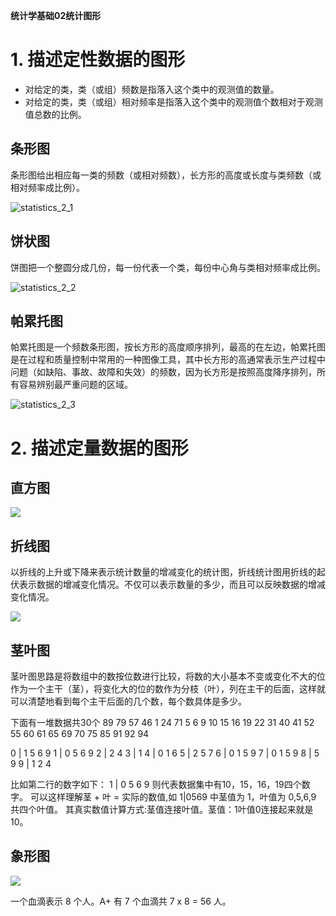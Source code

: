 **统计学基础02统计图形**


# 1. 描述定性数据的图形

* 对给定的类，类（或组）频数是指落入这个类中的观测值的数量。
* 对给定的类，类（或组）相对频率是指落入这个类中的观测值个数相对于观测值总数的比例。

## 条形图

条形图给出相应每一类的频数（或相对频数），长方形的高度或长度与类频数（或相对频率成比例）。

![statistics_2_1](http://onke0yoit.bkt.clouddn.com/statistics_2_1.png)

## 饼状图

饼图把一个整圆分成几份，每一份代表一个类，每份中心角与类相对频率成比例。

![statistics_2_2](http://onke0yoit.bkt.clouddn.com/statistics_2_2.png)

## 帕累托图

帕累托图是一个频数条形图，按长方形的高度顺序排列，最高的在左边，帕累托图是在过程和质量控制中常用的一种图像工具，其中长方形的高通常表示生产过程中问题（如缺陷、事故、故障和失效）的频数，因为长方形是按照高度降序排列，所有容易辨别最严重问题的区域。

![statistics_2_3](http://onke0yoit.bkt.clouddn.com/statistics_2_3.png)

# 2. 描述定量数据的图形

## 直方图

![](https://gss3.bdstatic.com/7Po3dSag_xI4khGkpoWK1HF6hhy/baike/c0%3Dbaike92%2C5%2C5%2C92%2C30/sign=5a93247420a446236ac7ad30f94b196b/ca1349540923dd5461fff966d109b3de9c82482b.jpg)

## 折线图

以折线的上升或下降来表示统计数量的增减变化的统计图，折线统计图用折线的起伏表示数据的增减变化情况。不仅可以表示数量的多少，而且可以反映数据的增减变化情况。

![](https://gss1.bdstatic.com/-vo3dSag_xI4khGkpoWK1HF6hhy/baike/s%3D220/sign=f58fd1ba09f79052eb1f403c3cf2d738/0dd7912397dda144781fce1bb2b7d0a20cf48601.jpg)

## 茎叶图

茎叶图思路是将数组中的数按位数进行比较，将数的大小基本不变或变化不大的位作为一个主干（茎），将变化大的位的数作为分枝（叶），列在主干的后面，这样就可以清楚地看到每个主干后面的几个数，每个数具体是多少。

下面有一堆数据共30个
89 79 57 46 1 24 71 5 6 9 10 15 16 19 22 31 40 41 52 55 60 61 65 69 70 75 85 91 92 94

0 | 1 5 6 9
1 | 0 5 6 9
2 | 2 4
3 | 1
4 | 0 1 6
5 | 2 5 7
6 | 0 1 5 9
7 | 0 1 5 9
8 | 5 9
9 | 1 2 4

比如第二行的数字如下：
1 | 0 5 6 9
则代表数据集中有10，15，16，19四个数字。
可以这样理解茎 + 叶 = 实际的数值,如 1|0569 中茎值为 1，叶值为 0,5,6,9 共四个叶值。
其真实数值计算方式:茎值连接叶值。茎值：1叶值0连接起来就是10。

## 象形图

![](http://f.hiphotos.baidu.com/baike/s%3D220/sign=f042080c902397ddd2799f066983b216/2cf5e0fe9925bc31c91a30735fdf8db1ca137091.jpg)

一个血滴表示 8 个人。A+ 有 7 个血滴共 7 x 8 = 56 人。

